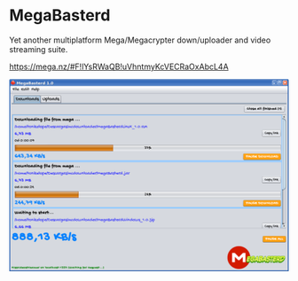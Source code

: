 # MegaBasterd
Yet another multiplatform Mega/Megacrypter down/uploader and video streaming suite.

https://mega.nz/#F!lYsRWaQB!uVhntmyKcVECRaOxAbcL4A

![Diagrama](/src/megabasterd/screenshot.png)
